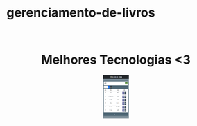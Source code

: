 # gerenciamento-de-livros

<div  align="center"> 
  <div style="display: inline_block"><br>
    <h1 align="center">Melhores Tecnologias <3</h1>
    <img align="center" height="100" width="60" alt="java-icon"  src="src/main/resources/static/imagens/lista-de-livros.png">
   </div>
